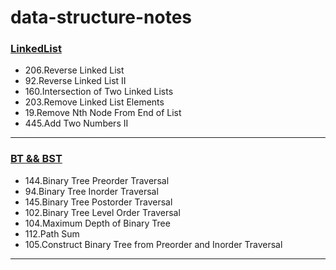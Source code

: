 # data-structure-notes
### [LinkedList](https://github.com/xiaojing1031/data-structure-notes/blob/main/LinkedList.md#linkedlist)
- 206.Reverse Linked List
- 92.Reverse Linked List II
- 160.Intersection of Two Linked Lists
- 203.Remove Linked List Elements
- 19.Remove Nth Node From End of List
- 445.Add Two Numbers II
-----

### [BT && BST](https://github.com/xiaojing1031/data-structure-notes/blob/main/BT%20%26%20BST.md#bt--bst)
- 144.Binary Tree Preorder Traversal
- 94.Binary Tree Inorder Traversal
- 145.Binary Tree Postorder Traversal
- 102.Binary Tree Level Order Traversal
- 104.Maximum Depth of Binary Tree
- 112.Path Sum
- 105.Construct Binary Tree from Preorder and Inorder Traversal

-----

